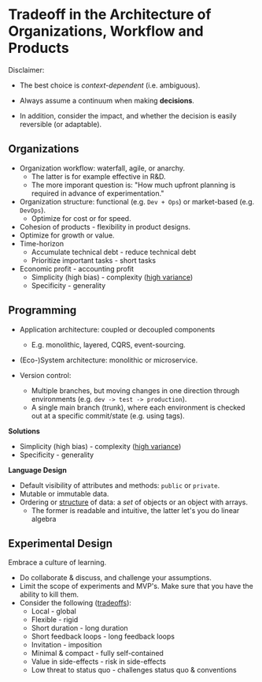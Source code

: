 # Tradeoff in the Architecture of Organizations, Workflow and Products

Disclaimer:

* The best choice is *context-dependent* (i.e. ambiguous).

* Always assume a continuum when making **decisions**.

* In addition, consider the impact, and whether the decision is easily reversible (or adaptable).


## Organizations

* Organization workflow: waterfall, agile, or anarchy.
    * The latter is for example effective in R&D.
    * The more imporant question is: "How much upfront planning is required in advance of experimentation."
* Organization structure: functional (e.g. `Dev + Ops`) or market-based (e.g. `DevOps`).
    * Optimize for cost or for speed.
* Cohesion of products - flexibility in product designs.
* Optimize for growth or value.
* Time-horizon
    * Accumulate technical debt - reduce technical debt
    * Prioritize important tasks - short tasks
* Economic profit - accounting profit
    * Simplicity (high bias) - complexity ([high variance](https://en.wikipedia.org/wiki/Bias%E2%80%93variance_tradeoff))
    * Specificity - generality



## Programming
* Application architecture: coupled or decoupled components
    * E.g. monolithic, layered, CQRS, event-sourcing.
* (Eco-)System architecture: monolithic or microservice.

* Version control:
    * Multiple branches, but moving changes in one direction through environments (e.g. `dev -> test -> production`).
    * A single main branch (trunk), where each environment is checked out at a specific commit/state (e.g. using tags).

**Solutions**

* Simplicity (high bias) - complexity ([high variance](https://en.wikipedia.org/wiki/Bias%E2%80%93variance_tradeoff))
* Specificity - generality

**Language Design**

* Default visibility of attributes and methods: `public` or `private`.
* Mutable or immutable data.
* Ordering or [structure](https://en.wikipedia.org/wiki/AoS_and_SoA) of data: a _set_ of objects or an object with arrays.
    * The former is readable and intuitive, the latter let's you do linear algebra

## Experimental Design

Embrace a culture of learning.

* Do collaborate & discuss, and challenge your assumptions.
* Limit the scope of experiments and MVP's. Make sure that you have the ability to kill them.
* Consider the following ([tradeoffs](https://twitter.com/johncutlefish/status/1400681664225837057)): 
    * Local - global
    * Flexible - rigid
    * Short duration - long duration
    * Short feedback loops - long feedback loops
    * Invitation - imposition
    * Minimal & compact - fully self-contained
    * Value in side-effects - risk in side-effects
    * Low threat to status quo - challenges status quo & conventions



